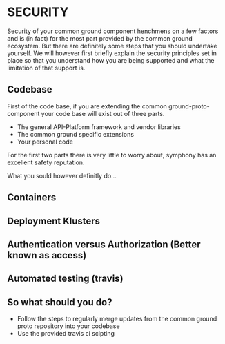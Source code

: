 # SECURITY

Security of your common ground component henchmens on a few factors and is (in fact) for the most part provided by the common ground ecosystem. But there are definitely some steps that you should undertake yourself. We will however first briefly explain the security principles set in place so that you understand how you are being supported and what the limitation of that support is.

## Codebase
First of the code base, if you are extending the common ground-proto-component your code base will exist out of three parts.
- The general API-Platform framework and vendor libraries
- The common ground specific extensions
- Your personal code

For the first two parts there is very little to worry about, symphony has an excellent safety reputation.
   
What you sould however definitly do...

## Containers

## Deployment Klusters

## Authentication versus Authorization (Better known as access) 

## Automated testing (travis)





## So what should you do?
-	Follow the steps to regularly merge updates from the common ground proto repository into your codebase
-	Use the provided travis ci scipting

